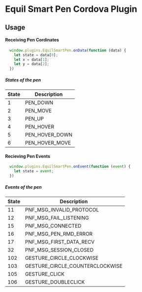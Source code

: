 # Equil Smart Pen Cordova Plugin  

## Usage

#### Receiving Pen Cordinates

```javascript
  window.plugins.EquilSmartPen.onData(function (data) {
    let state = data[0];
    let x = data[1];
    let y = data[2];
  })

```
##### States of the pen
State | Description
------------ | -------------
 1 | PEN_DOWN
 2 | PEN_MOVE
 3 | PEN_UP
 4 | PEN_HOVER
 5 | PEN_HOVER_DOWN
 6 | PEN_HOVER_MOVE
 
#### Recieving Pen Events

```javascript
  window.plugins.EquilSmartPen.onEvent(function (event) {
    let state = event;
  })

```

##### Events of the pen
State | Description
------------ | -------------
 11 | PNF_MSG_INVALID_PROTOCOL
 12 | PNF_MSG_FAIL_LISTENING
 15 | PNF_MSG_CONNECTED
 16 | PNF_MSG_PEN_RMD_ERROR
 17 | PNF_MSG_FIRST_DATA_RECV
 32 | PNF_MSG_SESSION_CLOSED
102 | GESTURE_CIRCLE_CLOCKWISE
103 | GESTURE_CIRCLE_COUNTERCLOCKWISE
105 | GESTURE_CLICK
106 | GESTURE_DOUBLECLICK

